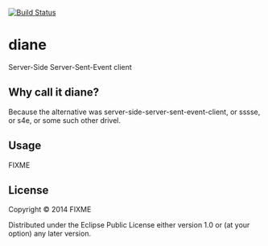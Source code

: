 [![Build Status](https://travis-ci.org/fajpunk/diane.svg?branch=master)](https://travis-ci.org/fajpunk/diane)

# diane

Server-Side Server-Sent-Event client

## Why call it diane?

Because the alternative was server-side-server-sent-event-client, or sssse, or
s4e, or some such other drivel.

## Usage

FIXME

## License

Copyright © 2014 FIXME

Distributed under the Eclipse Public License either version 1.0 or (at
your option) any later version.
